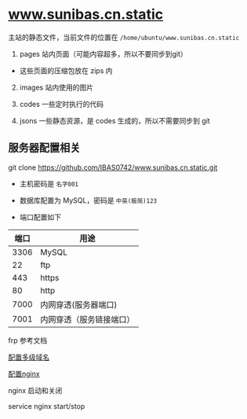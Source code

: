 # www.sunibas.cn.static

主站的静态文件，当前文件的位置在 ```/home/ubuntu/www.sunibas.cn.static```

1. pages 站内页面（可能内容超多，所以不要同步到git）

- 这些页面的压缩包放在 zips 内

2. images 站内使用的图片

3. codes 一些定时执行的代码

4. jsons 一些静态资源，是 codes 生成的，所以不需要同步到 git

## 服务器配置相关

git clone https://github.com/IBAS0742/www.sunibas.cn.static.git

- 主机密码是 ```名字001```

- 数据库配置为 MySQL，密码是 ```中英(极简)123```

- 端口配置如下

| 端口 | 用途 |
| -------- | -------- |
| 3306   | MySQL   |
| 22   | ftp   |
| 443   | https   |
| 80   | http   |
| 7000   | 内网穿透(服务器端口)   |
| 7001   | 内网穿透（服务链接端口）  |

frp 参考文档 

[配置多级域名](https://www.centos.bz/2018/06/nginx-%E5%92%8C-frp%E5%85%B1%E7%94%A880%E7%AB%AF%E5%8F%A3/)

[配置nginx](https://xuexb.github.io/learn-nginx/example/domain.html#%E5%AD%90%E5%9F%9F%E5%90%8D%E8%BD%AC%E5%8F%91%E5%88%B0%E5%AD%90%E7%9B%AE%E5%BD%95)

nginx 启动和关闭

service nginx start/stop